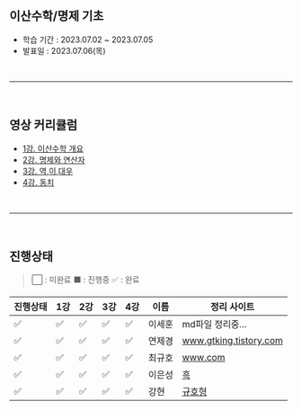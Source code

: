 ## **이산수학/명제 기초**

- 학습 기간 : 2023.07.02 ~ 2023.07.05
- 발표일 : 2023.07.06(목)

<br>

---

<br>

## **영상 커리큘럼**

- [1강. 이산수학 개요](https://www.youtube.com/watch?v=TLszG8J8mgs&list=PLRx0vPvlEmdDgOIBt9MKQl-uMVrxtac4n&index=1)
- [2강. 명제와 연산자](https://www.youtube.com/watch?v=qg-2TyHSwuc&list=PLRx0vPvlEmdDgOIBt9MKQl-uMVrxtac4n&index=2)
- [3강. 역,이,대우](https://www.youtube.com/watch?v=aSYQI4Ase9A&list=PLRx0vPvlEmdDgOIBt9MKQl-uMVrxtac4n&index=3)
- [4강. 동치](https://www.youtube.com/watch?v=KfJXtoe0VRI&list=PLRx0vPvlEmdDgOIBt9MKQl-uMVrxtac4n&index=4)

<br>

---

<br>

## **진행상태**

> :white_large_square: : 미완료
> :black_large_square: : 진행중
> :white_check_mark: : 완료

| 진행상태             | 1강                  | 2강                  | 3강                  | 4강                  | 이름   | 정리 사이트                                                                                                                    |
| -------------------- | -------------------- | -------------------- | -------------------- | -------------------- | ------ | ------------------------------------------------------------------------------------------------------------------------------ |
| :white_check_mark:   | :white_check_mark:   | :white_check_mark:   | :white_check_mark:   | :white_check_mark:   | 이세훈 | md파일 정리중...                                                                                                               |
| :white_check_mark:   | :white_check_mark:   | :white_check_mark:   | :white_check_mark:   | :white_check_mark:   | 연제경 | www.gtking.tistory.com                                                                                                         | 아직 블로그 미완 |
| :white_check_mark: | :white_check_mark: | :white_check_mark: | :white_check_mark: | :white_check_mark: | 최규호 | www.com                                                                                                                        |
| :white_check_mark:   | :white_check_mark:   | :white_check_mark:   | :white_check_mark:   | :white_check_mark:   | 이은성 | [흑](https://velog.io/@seong_li/%EC%9D%B4%EC%82%B0-%EC%88%98%ED%95%99-%EC%9D%B4%EC%82%B0%EC%88%98%ED%95%99-%EA%B8%B0%EC%B4%88) |
| :white_check_mark:   | :white_check_mark:   | :white_check_mark:   | :white_check_mark:   | :white_check_mark:   | 강현   | [규호형](https://hyunleo.tistory.com/category/CS/%EC%9D%B4%EC%82%B0%EC%88%98%ED%95%99%20%EA%B8%B0%EC%B4%88)                        |
